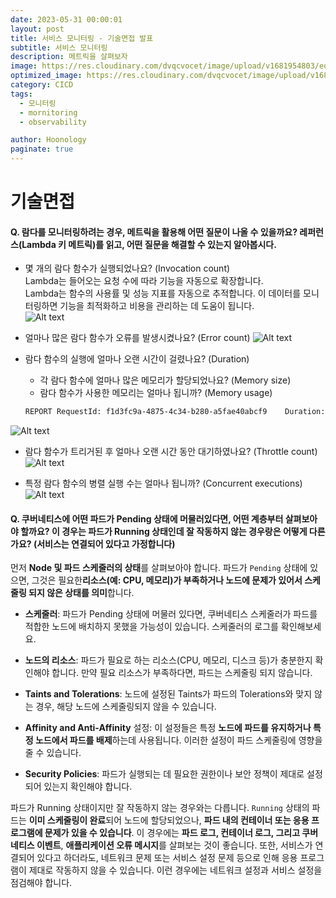 ```yaml
---
date: 2023-05-31 00:00:01
layout: post
title: 서비스 모니터링 - 기술면접 발표
subtitle: 서비스 모니터링
description: 메트릭을 살펴보자
image: https://res.cloudinary.com/dvqcvocet/image/upload/v1681954803/eoe0iiqoeiq9ghldrltc.png
optimized_image: https://res.cloudinary.com/dvqcvocet/image/upload/v1681954803/eoe0iiqoeiq9ghldrltc.png
category: CICD
tags:  
  - 모니터링
  - mornitoring
  - observability

author: Hoonology
paginate: true
---
```


# 기술면접 
#### Q. 람다를 모니터링하려는 경우, 메트릭을 활용해 어떤 질문이 나올 수 있을까요? 레퍼런스(Lambda 키 메트릭)를 읽고, 어떤 질문을 해결할 수 있는지 알아봅시다.

- 몇 개의 람다 함수가 실행되었나요? (Invocation count)   
Lambda는 들어오는 요청 수에 따라 기능을 자동으로 확장합니다.  
Lambda는 함수의 사용률 및 성능 지표를 자동으로 추적합니다. 이 데이터를 모니터링하면 기능을 최적화하고 비용을 관리하는 데 도움이 됩니다.  
![Alt text](https://imgix.datadoghq.com/img/blog/key-metrics-for-monitoring-aws-lambda/lambda_iterator_age.png?auto%3Dformat%26fit%3Dmax%26w%3D847%26dpr%3D2)

- 얼마나 많은 람다 함수가 오류를 발생시켰나요? (Error count)
![Alt text](https://imgix.datadoghq.com/img/blog/key-metrics-for-monitoring-aws-lambda/lambda_execution_errors_by_function.png?auto%3Dformat%26fit%3Dmax%26w%3D847%26dpr%3D2)

- 람다 함수의 실행에 얼마나 오랜 시간이 걸렸나요? (Duration)
  - 각 람다 함수에 얼마나 많은 메모리가 할당되었나요? (Memory size)
  - 람다 함수가 사용한 메모리는 얼마나 됩니까? (Memory usage)

  ```bash
  REPORT RequestId: f1d3fc9a-4875-4c34-b280-a5fae40abcf9	Duration: 102.25 ms	Billed Duration: 200 ms	Memory Size: 128 MB	Max Memory Used: 58 MB	Init Duration: 2.04 ms	
  ```

![Alt text](https://imgix.datadoghq.com/img/blog/key-metrics-for-monitoring-aws-lambda/lambda_duration_overview.png?auto%3Dformat%26fit%3Dmax%26w%3D847%26dpr%3D2)
- 람다 함수가 트리거된 후 얼마나 오랜 시간 동안 대기하였나요? (Throttle count)
![Alt text](https://imgix.datadoghq.com/img/blog/key-metrics-for-monitoring-aws-lambda/unreserved_concurrency_diagram.png?auto%3Dformat%26fit%3Dmax%26w%3D847%26dpr%3D2)

- 특정 람다 함수의 병렬 실행 수는 얼마나 됩니까? (Concurrent executions)
![Alt text](https://imgix.datadoghq.com/img/blog/key-metrics-for-monitoring-aws-lambda/reserved_concurrency_diagram.png?auto%3Dformat%26fit%3Dmax%26w%3D847%26dpr%3D2)

#### Q. 쿠버네티스에 어떤 파드가 Pending 상태에 머물러있다면, 어떤 계층부터 살펴보아야 할까요? 이 경우는 파드가 Running 상태인데 잘 작동하지 않는 경우랑은 어떻게 다른가요? (서비스는 연결되어 있다고 가정합니다)
먼저 **Node 및 파드 스케줄러의 상태**를 살펴보아야 합니다. 파드가 `Pending` 상태에 있으면, 그것은 필요한**리소스(예: CPU, 메모리)가 부족하거나 노드에 문제가 있어서 스케줄링 되지 않은 상태를 의미**합니다.

- **스케줄러**: 파드가 Pending 상태에 머물러 있다면, 쿠버네티스 스케줄러가 파드를 적합한 노드에 배치하지 못했을 가능성이 있습니다. 스케줄러의 로그를 확인해보세요.

- **노드의 리소스**: 파드가 필요로 하는 리소스(CPU, 메모리, 디스크 등)가 충분한지 확인해야 합니다. 만약 필요 리소스가 부족하다면, 파드는 스케줄링 되지 않습니다.

- **Taints and Tolerations**: 노드에 설정된 Taints가 파드의 Tolerations와 맞지 않는 경우, 해당 노드에 스케줄링되지 않을 수 있습니다.

- **Affinity and Anti-Affinity** 설정: 이 설정들은 특정 **노드에 파드를 유지하거나 특정 노드에서 파드를 배제**하는데 사용됩니다. 이러한 설정이 파드 스케줄링에 영향을 줄 수 있습니다.

- **Security Policies**: 파드가 실행되는 데 필요한 권한이나 보안 정책이 제대로 설정되어 있는지 확인해야 합니다.

파드가 Running 상태이지만 잘 작동하지 않는 경우와는 다릅니다. `Running` 상태의 파드는 **이미 스케줄링이 완료**되어 노드에 할당되었으나, **파드 내의 컨테이너 또는 응용 프로그램에 문제가 있을 수 있습니다**. 이 경우에는 **파드 로그, 컨테이너 로그, 그리고 쿠버네티스 이벤트**, **애플리케이션 오류 메시지**를 살펴보는 것이 좋습니다. 또한, 서비스가 연결되어 있다고 하더라도, 네트워크 문제 또는 서비스 설정 문제 등으로 인해 응용 프로그램이 제대로 작동하지 않을 수 있습니다. 이런 경우에는 네트워크 설정과 서비스 설정을 점검해야 합니다.


